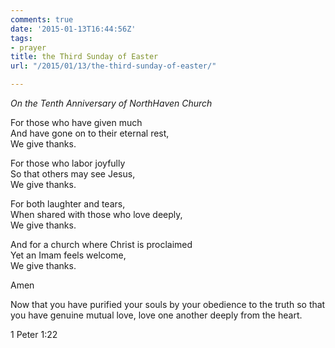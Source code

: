 ```yaml
---
comments: true
date: '2015-01-13T16:44:56Z'
tags:
- prayer
title: the Third Sunday of Easter
url: "/2015/01/13/the-third-sunday-of-easter/"

---
```

*On the Tenth Anniversary of NorthHaven Church*

For those who have given much  
And have gone on to their eternal rest,  
We give thanks.

For those who labor joyfully  
So that others may see Jesus,  
We give thanks.

For both laughter and tears,  
When shared with those who love deeply,  
We give thanks.

And for a church where Christ is proclaimed  
Yet an Imam feels welcome,  
We give thanks.

Amen


Now that you have purified your souls by your obedience to the truth so that you have genuine mutual love, love one another deeply from the heart.

1 Peter 1:22
